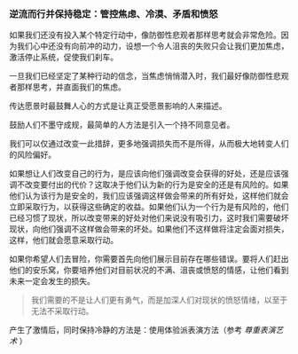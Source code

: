 ### 逆流而行并保持稳定：管控焦虑、冷漠、矛盾和愤怒

如果我们还没有投入某个特定行动中，像防御性悲观者那样思考就会非常危险。因为我们心中还没有向前冲的动力，设想一个令人沮丧的失败只会让我们更加焦虑，激活停止系统，促使我们刹车。

一旦我们已经坚定了某种行动的信念，当焦虑悄悄潜入时，我们最好像防御性悲观者那样思考，并直面我们的焦虑。

传达愿景时最鼓舞人心的方式是让真正受愿景影响的人来描述。

鼓励人们不墨守成规，最简单的人方法是引入一个持不同意见者。

我们可以仅通过改变一此措辞，更多地强调损失而不是所得，从而极大地转变人们的风险偏好。

如果想让人们改变自己的行为，是应该向他们强调改变会获得的好处，还是应该强调不改变要付出的代价？这取决于他们认为新的行为是安全的还是有风险的。如果他们认为该行为是安全的，我们应该强调这样做会带来的所有好处，这样他们就会立即采取行为，以获得这些确定的收益。如果他们认为一个行为是有风险的，他们已经习惯了现状，所以改变带来的好处对他们来说没有吸引力，这时我们需要破坏现状，向他们强调不这样做会带来的坏处。如果他们不这样做将注定会面对损失，这样，他们就会愿意采取行动。

如果你希望人们去冒险，你需要首先向他们展示目前存在哪些错误。要将人们赶出他们的安乐窝，你要培养他们对目前状况的不满、沮丧或愤怒的情感，让他们看到未来一定会发生的损失。

> 我们需要的不是让人们更有勇气，而是加深人们对现状的愤怒情绪，以至于无法不采取行动。

产生了激情后，同时保持冷静的方法是：使用体验派表演方法（参考 *尊重表演艺术* ）

